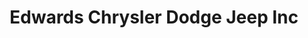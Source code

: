 ---
title: "Edwards Chrysler Dodge Jeep Inc"
url: /dumas/edwards-chrysler-dodge-jeep-inc/
shop: car
---